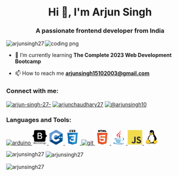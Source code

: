 <h1 align="center">Hi 👋, I'm Arjun Singh</h1>
<h3 align="center">A passionate frontend developer from India</h3>
<img align="right" width="400" src="https://giphy.com/gifs/dommespace-domme-space-programador-qgQUggAC3Pfv687qPC.gif" alt="coding png">

<p align="left"> <img src="https://komarev.com/ghpvc/?username=arjunsingh27&label=Profile%20views&color=0e75b6&style=flat" alt="arjunsingh27" /> </p>

- 🌱 I’m currently learning **The Complete 2023 Web Development Bootcamp**

- 📫 How to reach me **arjunsingh15102003@gmail.com**

<h3 align="left">Connect with me:</h3>
<p align="left">
<a href="https://linkedin.com/in/arjun-singh-27-" target="blank"><img align="center" src="https://raw.githubusercontent.com/rahuldkjain/github-profile-readme-generator/master/src/images/icons/Social/linked-in-alt.svg" alt="arjun-singh-27-" height="30" width="40" /></a>
<a href="https://www.youtube.com/c/arjunchaudhary27" target="blank"><img align="center" src="https://raw.githubusercontent.com/rahuldkjain/github-profile-readme-generator/master/src/images/icons/Social/youtube.svg" alt="arjunchaudhary27" height="30" width="40" /></a>
<a href="https://www.hackerrank.com/@arjunsingh10" target="blank"><img align="center" src="https://raw.githubusercontent.com/rahuldkjain/github-profile-readme-generator/master/src/images/icons/Social/hackerrank.svg" alt="@arjunsingh10" height="30" width="40" /></a>
</p>

<h3 align="left">Languages and Tools:</h3>
<p align="left"> <a href="https://www.arduino.cc/" target="_blank" rel="noreferrer"> <img src="https://cdn.worldvectorlogo.com/logos/arduino-1.svg" alt="arduino" width="40" height="40"/> </a> <a href="https://getbootstrap.com" target="_blank" rel="noreferrer"> <img src="https://raw.githubusercontent.com/devicons/devicon/master/icons/bootstrap/bootstrap-plain-wordmark.svg" alt="bootstrap" width="40" height="40"/> </a> <a href="https://www.w3schools.com/cpp/" target="_blank" rel="noreferrer"> <img src="https://raw.githubusercontent.com/devicons/devicon/master/icons/cplusplus/cplusplus-original.svg" alt="cplusplus" width="40" height="40"/> </a> <a href="https://www.w3schools.com/css/" target="_blank" rel="noreferrer"> <img src="https://raw.githubusercontent.com/devicons/devicon/master/icons/css3/css3-original-wordmark.svg" alt="css3" width="40" height="40"/> </a> <a href="https://git-scm.com/" target="_blank" rel="noreferrer"> <img src="https://www.vectorlogo.zone/logos/git-scm/git-scm-icon.svg" alt="git" width="40" height="40"/> </a> <a href="https://www.w3.org/html/" target="_blank" rel="noreferrer"> <img src="https://raw.githubusercontent.com/devicons/devicon/master/icons/html5/html5-original-wordmark.svg" alt="html5" width="40" height="40"/> </a> <a href="https://www.java.com" target="_blank" rel="noreferrer"> <img src="https://raw.githubusercontent.com/devicons/devicon/master/icons/java/java-original.svg" alt="java" width="40" height="40"/> </a> <a href="https://developer.mozilla.org/en-US/docs/Web/JavaScript" target="_blank" rel="noreferrer"> <img src="https://raw.githubusercontent.com/devicons/devicon/master/icons/javascript/javascript-original.svg" alt="javascript" width="40" height="40"/> </a> <a href="https://www.linux.org/" target="_blank" rel="noreferrer"> <img src="https://raw.githubusercontent.com/devicons/devicon/master/icons/linux/linux-original.svg" alt="linux" width="40" height="40"/> </a> </p>

<p><img align="left" src="https://github-readme-stats.vercel.app/api/top-langs?username=arjunsingh27&show_icons=true&locale=en&layout=compact" alt="arjunsingh27" /></p>

<p>&nbsp;<img align="center" src="https://github-readme-stats.vercel.app/api?username=arjunsingh27&show_icons=true&locale=en" alt="arjunsingh27" /></p>

<p><img align="center" src="https://github-readme-streak-stats.herokuapp.com/?user=arjunsingh27&" alt="arjunsingh27" /></p>
